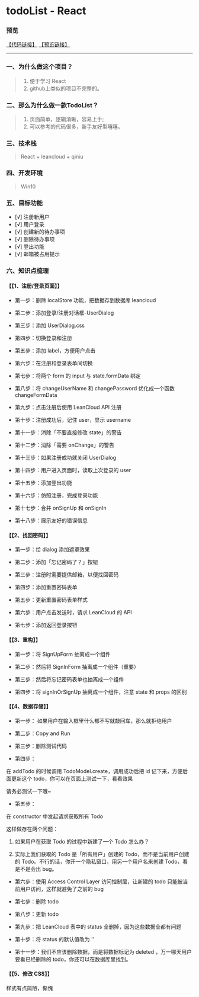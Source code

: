 # todoList - React

### 预览
[【代码链接】](https://github.com/wangsiyuan233/react-todolist)
[【预览链接】](http://wangsiyuan233.cn/react-todolist/build/index.html)

----------

### 一、为什么做这个项目？

> 1. 便于学习 React 
> 2. github上类似的项目不完整的。

### 二、那么为什么做一款TodoList？

> 1. 页面简单，逻辑清晰，容易上手;
> 2. 可以参考的代码很多，新手友好型嘻嘻。

### 三、技术栈

> React + leancloud + qiniu

### 四、开发环境
> Win10

### 五、目标功能

- [√] 注册新用户
- [√] 用户登录
- [√] 创建新的待办事项
- [√] 删除待办事项
- [√] 登出功能
- [√] 邮箱被占用提示

### 六、知识点梳理

#### 【【1、注册/登录页面】】

- 第一步：删除 localStore 功能，把数据存到数据库 leancloud

- 第二步：添加登录/注册对话框-UserDialog

- 第三步：添加 UserDialog.css

- 第四步：切换登录和注册

- 第五步：添加 label，方便用户点击

- 第六步：在注册和登录表单间切换

- 第七步：将两个 form 的 input 与 state.formData 绑定

- 第八步：将 changeUserName 和 changePassword 优化成一个函数 changeFormData

- 第九步：点击注册后使用 LeanCloud API 注册

- 第十步：注册成功后，记住 user，显示 username

- 第十一步：消除「不要直接修改 state」的警告

- 第十二步：消除「需要 onChange」的警告

- 第十三步：如果注册成功就关闭 UserDialog

- 第十四步：用户进入页面时，读取上次登录的 user

- 第十五步：添加登出功能

- 第十六步：仿照注册，完成登录功能

- 第十七步：合并 onSignUp 和 onSignIn

- 第十八步：展示友好的错误信息


#### 【【2、找回密码】】

- 第一步：给 dialog 添加遮罩效果

- 第二步：添加「忘记密码了？」按钮

- 第三步：注册时需要提供邮箱，以便找回密码

- 第四步：添加重置密码表单

- 第五步：更新重置密码表单样式

- 第六步：用户点击发送时，请求 LeanCloud 的 API

- 第七步：添加返回登录按钮

 
#### 【【3、重构】】

- 第一步：将 SignUpForm 抽离成一个组件

- 第二步：然后将 SignInForm 抽离成一个组件（重要）

- 第三步：然后将忘记密码表单也抽离成一个组件

- 第四步：将 signInOrSignUp 抽离成一个组件，注意 state 和 props 的区别

#### 【【4、数据存储】】

- 第一步： 如果用户在输入框里什么都不写就敲回车，那么就拒绝用户

- 第二步：Copy and Run

- 第三步：删除测试代码

- 第四步：

在 addTodo 的时候调用 TodoModel.create，调用成功后把 id 记下来，方便后面更新这个 todo，你可以在页面上测试一下，看看效果

请务必测试一下哦~

- 第五步：

在 constructor 中发起请求获取所有 Todo

这样做存在两个问题：

1. 如果用户在获取 Todo 的过程中新建了一个 Todo 怎么办？

2. 实际上我们获取的 Todo 是「所有用户」创建的 Todo，而不是当前用户创建的 Todo。不行的话，你开一个隐私窗口，用另一个用户名来创建 Todo，看是不是会出 bug。

- 第六步：使用 Access Control Layer 访问控制层，让新建的 todo 只能被当前用户访问，这样就避免了之前的 bug

- 第七步：删除 todo

- 第八步：更新 todo

- 第九步：把 LeanCloud 表中的 status 全删掉，因为这些数据全都有问题

- 第十步：将 status 的默认值改为 ''

- 第十一步：我们不应该删除数据，而是将数据标记为 deleted ，万一哪天用户要看已经删除的 todo，你还可以在数据库里找到。

#### 【【5、修改 CSS】】

样式有点简陋，惭愧